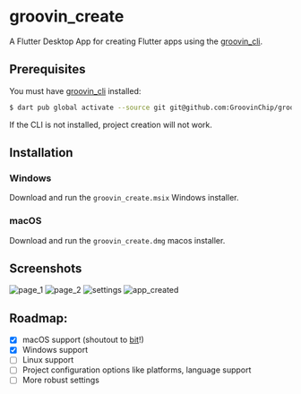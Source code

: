# groovin_create

A Flutter Desktop App for creating Flutter apps using the [groovin_cli](https://github.com/GroovinChip/groovin_create).

## Prerequisites
You must have [groovin_cli](https://github.com/GroovinChip/groovin_create) installed:
```sh
$ dart pub global activate --source git git@github.com:GroovinChip/groovin_cli.git
```
If the CLI is not installed, project creation will not work.

## Installation
### Windows
Download and run the `groovin_create.msix` Windows installer.
### macOS
Download and run the `groovin_create.dmg` macos installer.

## Screenshots
![page_1](https://imgur.com/bPSJ5LD.png)
![page_2](https://imgur.com/4ooVF7I.png)
![settings](https://imgur.com/OkdXMs8.png)
![app_created](https://imgur.com/4FS325Z.png)

## Roadmap:
- [X] macOS support (shoutout to [bit](https://github.com/bitsdojo)!)
- [X] Windows support
- [ ] Linux support
- [ ] Project configuration options like platforms, language support
- [ ] More robust settings
